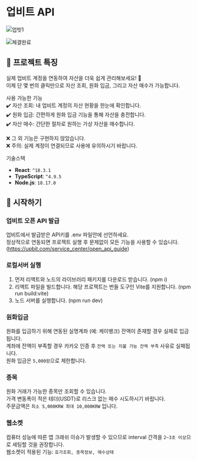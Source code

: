 # 업비트 API

![업빗1](https://github.com/user-attachments/assets/0dbc06bf-d9ba-4f64-9ad7-8d6407c62107)

![체결완료](https://github.com/user-attachments/assets/91140dff-19e3-4404-b47a-5f1327fc17d0)

## 🚀 프로젝트 특징

실제 업비트 계정을 연동하여 자산을 더욱 쉽게 관리해보세요! 🎉   
이제 단 몇 번의 클릭만으로 자산 조회, 원화 입금, 그리고 자산 매수가 가능합니다.   

사용 가능한 기능   
✔️ 자산 조회: 내 업비트 계정의 자산 현황을 한눈에 확인합니다.   
✔️ 원화 입금: 간편하게 원화 입금 기능을 통해 자산을 충전합니다.   
✔️ 자산 매수: 간단한 절차로 원하는 가상 자산을 매수합니다.   

❌ 그 외 기능은 구현하지 않았습니다.   
❌ 주의: 실제 계정이 연결되므로 사용에 유의하시기 바랍니다.   

기술스택
- **React**: `^18.3.1`
- **TypeScript**: `^4.9.5`
- **Node.js**: `18.17.0`

## 🚀 시작하기   

###  업비트 오픈 API 발급   

업비트에서 발급받은 API키를 .env 파일안에 선언하세요.   
정상적으로 연동되면 프로젝트 실행 후 문제없이 모든 기능을 사용할 수 있습니다.   
(https://upbit.com/service_center/open_api_guide)   

### 로컬서버 실행   

1. 먼저 리액트와 노드의 라이브러리 패키지를 다운로드 받습니다. (npm i)   
2. 리액트 파일을 빌드합니다. 해당 프로젝트는 번들 도구인 Vite를 지원합니다. (npm run build:vite)   
3. 노드 서버를 실행합니다. (npm run dev)   

### 원화입금   

원화를 입금하기 위해 연동된 실명계좌 (예: 케이뱅크) 잔액이 존재할 경우 실제로 입금됩니다.   
계좌에 잔액이 부족할 경우 카카오 인증 후 `잔액 또는 지불 가능 잔액 부족` 사유로 실패됩니다.   
원화 입금은 `5,000원`으로 제한합니다.   

### 종목

원화 거래가 가능한 종목만 조회할 수 있습니다.   
가격 변동폭이 적은 테더(USDT)로 리스크 없는 매수 시도하시기 바랍니다.   
주문금액은 `최소 5,000KRW 최대 10,000KRW` 입니다.   

### 웹소켓   

컴퓨터 성능에 따른 앱 크래쉬 이슈가 발생할 수 있으므로 interval 간격을 `2~3초 이상`으로 세팅할 것을 권장합니다.   
웹소켓이 적용된 기능: `호가조회, 종목정보, 매수상태`   
